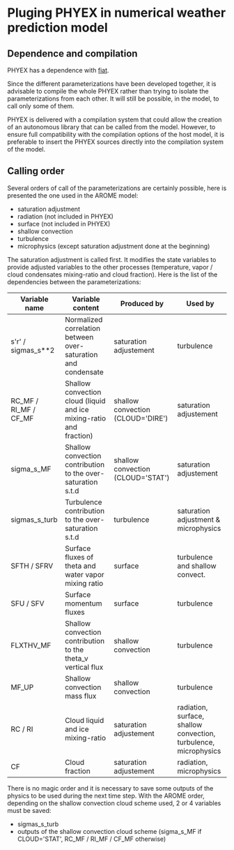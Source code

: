 # Pluging PHYEX in numerical weather prediction model

Dependence and compilation
--------------------------
PHYEX has a dependence with [fiat](https://github.com/ecmwf-ifs/fiat).

Since the different parameterizations have been developed together, it is advisable to compile the whole PHYEX rather than trying to isolate the parameterizations from each other. It will still be possible, in the model, to call only some of them.

PHYEX is delivered with a compilation system that could allow the creation of an autonomous library that can be called from the model. However, to ensure full compatibility with the compilation options of the host model, it is preferable to insert the PHYEX sources directly into the compilation system of the model.

Calling order
-------------
Several orders of call of the parameterizations are certainly possible, here is presented the one used in the AROME model:

  - saturation adjustment
  - radiation (not included in PHYEX)
  - surface (not included in PHYEX)
  - shallow convection
  - turbulence
  - microphysics (except saturation adjustment done at the beginning)

The saturation adjustment is called first. It modifies the state variables to provide adjusted variables to the other processes (temperature, vapor / cloud condensates mixing-ratio and cloud fraction). Here is the list of the dependencies between the parameterizations:

|Variable name        |Variable content                                                   |Produced by                      |Used by                        |
|---------------------|-------------------------------------------------------------------|---------------------------------|-------------------------------|
|s'r' / sigmas_s**2   |Normalized correlation between over-saturation and condensate      |saturation adjustement           |turbulence                     |
|RC_MF / RI_MF / CF_MF|Shallow convection cloud (liquid and ice mixing-ratio and fraction)|shallow convection (CLOUD='DIRE')|saturation adjustement         |
|sigma_s_MF           |Shallow convection contribution to the over-saturation s.t.d       |shallow convection (CLOUD='STAT')|saturation adjustement         |
|sigmas_s_turb        |Turbulence contribution to the over-saturation s.t.d               |turbulence                       |saturation adjustment & microphysics    |
|SFTH / SFRV          |Surface fluxes of theta and water vapor mixing ratio               |surface                          |turbulence and shallow convect.|
|SFU / SFV            |Surface momentum fluxes                                            |surface                          |turbulence                     |
|FLXTHV_MF            |Shallow convection contribution to the theta_v vertical flux       |shallow convection               |turbulence                     |
|MF_UP                |Shallow convection mass flux                                       |shallow convection               |turbulence                     |
|RC / RI              |Cloud liquid and ice mixing-ratio                                  |saturation adjustement           |radiation, surface, shallow convection, turbulence, microphysics|
|CF                   |Cloud fraction                                                     |saturation adjustement           |radiation, microphysics        |

There is no magic order and it is necessary to save some outputs of the physics to be used during the next time step. With the AROME order, depending on the shallow convection cloud scheme used, 2 or 4 variables must be saved:

- sigmas_s_turb
- outputs of the shallow convection cloud scheme (sigma_s_MF if CLOUD='STAT', RC_MF / RI_MF / CF_MF otherwise)
